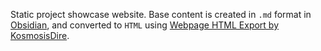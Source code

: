Static project showcase website.
Base content is created in `.md` format in [Obsidian](https://github.com/obsidianmd), and converted to `HTML` using [Webpage HTML Export by KosmosisDire](https://github.com/KosmosisDire/obsidian-webpage-export).
